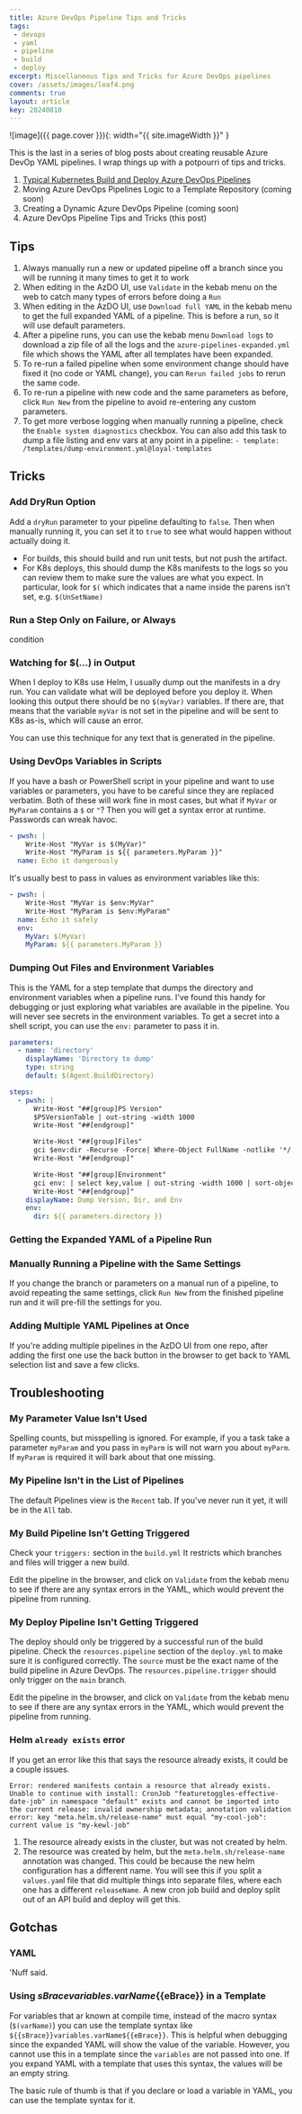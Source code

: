 ```yaml
---
title: Azure DevOps Pipeline Tips and Tricks
tags:
 - devops
 - yaml
 - pipeline
 - build
 - deploy
excerpt: Miscellaneous Tips and Tricks for Azure DevOps pipelines
cover: /assets/images/leaf4.png
comments: true
layout: article
key: 20240810
---
```


![image]({{ page.cover }}){: width="{{ site.imageWidth }}" }

This is the last in a series of blog posts about creating reusable Azure DevOp YAML pipelines. I wrap things up with a potpourri of tips and tricks.

1. [Typical Kubernetes Build and Deploy Azure DevOps Pipelines](/2024/08/10/typical-pipeline.html)
1. Moving Azure DevOps Pipelines Logic to a Template Repository (coming soon)
1. Creating a Dynamic Azure DevOps Pipeline (coming soon)
1. Azure DevOps Pipeline Tips and Tricks (this post)

## Tips

1. Always manually run a new or updated pipeline off a branch since you will be running it many times to get it to work
1. When editing in the AzDO UI, use `Validate` in the kebab menu on the web to catch many types of errors before doing a `Run`
1. When editing in the AzDO UI, use `Download full YAML` in the kebab menu to get the full expanded YAML of a pipeline. This is before a run, so it will use default parameters.
1. After a pipeline runs, you can use the kebab menu `Download logs` to download a zip file of all the logs and the `​​azure-pipelines-expanded.yml` file which shows the YAML after all templates have been expanded.
1. To re-run a failed pipeline when some environment change should have fixed it (no code or YAML change), you can `Rerun failed jobs` to rerun the same code.
1. To re-run a pipeline with new code and the same parameters as before, click `Run New` from the pipeline to avoid re-entering any custom parameters.
1. To get more verbose logging when manually running a pipeline, check the `Enable system diagnostics` checkbox. You can also add this task to dump a file listing and env vars at any point in a pipeline: `- template: /templates/dump-environment.yml@loyal-templates`

## Tricks

### Add DryRun Option

Add a `dryRun` parameter to your pipeline defaulting to `false`. Then when manually running it, you can set it to `true` to see what would happen without actually doing it.

- For builds, this should build and run unit tests, but not push the artifact.
- For K8s deploys, this should dump the K8s manifests to the logs so you can review them to make sure the values are what you expect. In particular, look for `$(` which indicates that a name inside the parens isn’t set, e.g. `$(UnSetName)`

### Run a Step Only on Failure, or Always

condition

### Watching for $(...) in Output

When I deploy to K8s use Helm, I usually dump out the manifests in a dry run. You can validate what will be deployed before you deploy it. When looking this output there should be no `$(myVar)` variables. If there are, that means that the variable `myVar` is not set in the pipeline and will be sent to K8s as-is, which will cause an error.

You can use this technique for any text that is generated in the pipeline.

### Using DevOps Variables in Scripts

If you have a bash or PowerShell script in your pipeline and want to use variables or parameters, you have to be careful since they are replaced verbatim. Both of these will work fine in most cases, but what if `MyVar` or `MyParam` contains a `$` or `"`? Then you will get a syntax error at runtime. Passwords can wreak havoc.

```yaml
- pwsh: |
    Write-Host "MyVar is $(MyVar)"
    Write-Host "MyParam is ${{ parameters.MyParam }}"
  name: Echo it dangerously
```

It's usually best to pass in values as environment variables like this:

```yaml
- pwsh: |
    Write-Host "MyVar is $env:MyVar"
    Write-Host "MyParam is $env:MyParam"
  name: Echo it safely
  env:
    MyVar: $(MyVar)
    MyParam: ${{ parameters.MyParam }}
```

### Dumping Out Files and Environment Variables

This is the YAML for a step template that dumps the directory and environment variables when a pipeline runs. I've found this handy for debugging or just exploring what variables are available in the pipeline. You will never see secrets in the environment variables. To get a secret into a shell script, you can use the `env:` parameter to pass it in.

```yaml
parameters:
  - name: 'directory'
    displayName: 'Directory to dump'
    type: string
    default: $(Agent.BuildDirectory)

steps:
  - pwsh: |
      Write-Host "##[group]PS Version"
      $PSVersionTable | out-string -width 1000
      Write-Host "##[endgroup]"

      Write-Host "##[group]Files"
      gci $env:dir -Recurse -Force| Where-Object FullName -notlike '*/.git*' | Select FullName | Sort-Object | out-string -width 1000
      Write-Host "##[endgroup]"

      Write-Host "##[group]Environment"
      gci env: | select key,value | out-string -width 1000 | sort-object
      Write-Host "##[endgroup]"
    displayName: Dump Version, Dir, and Env
    env:
      dir: ${{ parameters.directory }}
```

### Getting the Expanded YAML of a Pipeline Run

### Manually Running a Pipeline with the Same Settings

If you change the branch or parameters on a manual run of a pipeline, to avoid repeating the same settings, click `Run New` from the finished pipeline run and it will pre-fill the settings for you.

### Adding Multiple YAML Pipelines at Once

If you're adding multiple pipelines in the AzDO UI from one repo, after adding the first one use the back button in the browser to get back to YAML selection list and save a few clicks.

## Troubleshooting

### My Parameter Value Isn't Used

Spelling counts, but misspelling is ignored. For example, if you a task take a parameter `myParam` and you pass in `myParm` is will not warn you about `myParm`. If `myParam` is required it will bark about that one missing.

### My Pipeline Isn't in the List of Pipelines

The default Pipelines view is the `Recent` tab. If you've never run it yet, it will be in the `All` tab.

### My Build Pipeline Isn't Getting Triggered

Check your `triggers:` section in the `build.yml` It restricts which branches and files will trigger a new build.

Edit the pipeline in the browser, and click on `Validate` from the kebab menu to see if there are any syntax errors in the YAML, which would prevent the pipeline from running.

### My Deploy Pipeline Isn't Getting Triggered

The deploy should only be triggered by a successful run of the build pipeline. Check the `resources.pipeline` section of the `deploy.yml` to make sure it is configured correctly. The `source` must be the exact name of the build pipeline in Azure DevOps. The `resources.pipeline.trigger` should only trigger on the `main` branch.

Edit the pipeline in the browser, and click on `Validate` from the kebab menu to see if there are any syntax errors in the YAML, which would prevent the pipeline from running.

### Helm `already exists` error

If you get an error like this that says the resource already exists, it could be a couple issues.

```text
Error: rendered manifests contain a resource that already exists. Unable to continue with install: CronJob "featuretoggles-effective-date-job" in namespace "default" exists and cannot be imported into the current release: invalid ownership metadata; annotation validation error: key "meta.helm.sh/release-name" must equal "my-cool-job": current value is "my-kewl-job"
```

1. The resource already exists in the cluster, but was not created by helm.
2. The resource was created by helm, but the `meta.helm.sh/release-name` annotation was changed. This could be because the new helm configuration has a different name. You will see this if you split a `values.yam`l file that did multiple things into separate files, where each one has a different `releaseName`. A new cron job build and deploy split out of an API build and deploy will get this.

## Gotchas

### YAML

'Nuff said.

### Using ${{sBrace}}variables.varName${{eBrace}} in a Template

For variables that ar known at compile time, instead of the macro syntax (`$(varName)`) you can use the template syntax like `${{sBrace}}variables.varName${{eBrace}}`. This is helpful when debugging since the expanded YAML will show the value of the variable. However, you cannot use this in a template since the `variables` are not passed into one. If you expand YAML with a template that uses this syntax, the values will be an empty string.

The basic rule of thumb is that if you declare or load a variable in YAML, you can use the template syntax for it.
